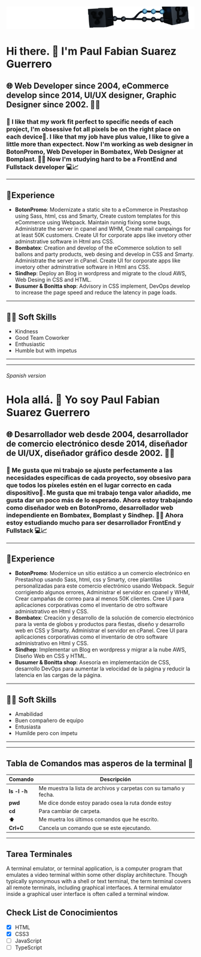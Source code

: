 ![hardstone](https://github.com/hardstonepaul/hardstonepaul/raw/main/src/baner-git.png)
# Hi there. 👤 I'm Paul Fabian Suarez Guerrero
## 🌐 Web Developer since 2004, eCommerce develop since 2014, UI/UX designer, Graphic Designer since 2002. 👨‍🎨️
### 🧿 I like that my work fit perfect to specific needs of each project, I'm obsessive fot all pixels be on the right place on each device👾. I like that my job have plus value, I like to give a little more than expectect. Now I'm working as web designer in BotonPromo, Web Developer in Bombatex, Web Designer at Bomplast. 👨‍💻️ Now I'm studying hard to be a FrontEnd and Fullstack developer  💻📈
---
## 💪Experience
- **BotonPromo**: Modernizate a static site to a eCommerce in Prestashop using Sass, html, css and Smarty, Create custom templates for this eCommerce using Webpack. Maintain runnig fixing some bugs, Administrate the server in cpanel and WHM, Create mail campaings for at least 50K customers. Create UI for corporate apps like invetory other adminstrative software in Html ans CSS.
- **Bombatex**: Creation and develop of the eCommerce solution to sell ballons and party products, web desing and develop in CSS and Smarty. Administrate the server in cPanel. Create UI for corporate apps like invetory other adminstrative software in Html ans CSS.
- **Sindhep**: Deploy an Blog in wordpress and migrate to the cloud AWS, Web Desing in CSS and HTML.
 - **Busumer & Bonitta shop**: Advisory in CSS implement, DevOps develop to increase the page speed and reduce the latency in page loads.
---
## 🦸‍♂️ Soft Skills
- Kindness
- Good Team Coworker
- Enthusiastic
- Humble but with impetus
---
---
###### Spanish version
# Hola allá. 👤 Yo soy Paul Fabian Suarez Guerrero
## 🌐 Desarrollador web desde 2004, desarrollador de comercio electrónico desde 2014, diseñador de UI/UX, diseñador gráfico desde 2002. 👨‍🎨️
### 🧿 Me gusta que mi trabajo se ajuste perfectamente a las necesidades específicas de cada proyecto, soy obsesivo para que todos los píxeles estén en el lugar correcto en cada dispositivo👾. Me gusta que mi trabajo tenga valor añadido, me gusta dar un poco más de lo esperado. Ahora estoy trabajando como diseñador web en BotonPromo, desarrollador web independiente en Bombatex, Bomplast y Sindhep. 👨‍💻️ Ahora estoy estudiando mucho para ser desarrollador FrontEnd y Fullstack  💻📈
---
## 💪Experience
- **BotonPromo**: Modernice un sitio estático a un comercio electrónico en Prestashop usando Sass, html, css y Smarty, cree plantillas personalizadas para este comercio electrónico usando Webpack. Seguir corrigiendo algunos errores, Administrar el servidor en cpanel y WHM, Crear campañas de correo para al menos 50K clientes. Cree UI para aplicaciones corporativas como el inventario de otro software administrativo en Html y CSS.
- **Bombatex**: Creación y desarrollo de la solución de comercio electrónico para la venta de globos y productos para fiestas, diseño y desarrollo web en CSS y Smarty. Administrar el servidor en cPanel. Cree UI para aplicaciones corporativas como el inventario de otro software administrativo en Html y CSS.
- **Sindhep**: Implementar un Blog en wordpress y migrar a la nube AWS, Diseño Web en CSS y HTML.
 - **Busumer & Bonitta shop**: Asesoría en implementación de CSS, desarrollo DevOps para aumentar la velocidad de la página y reducir la latencia en las cargas de la página.
---
## 🦸‍♂️ Soft Skills
- Amabilidad
- Buen compañero de equipo
- Entusiasta
- Humilde pero con ímpetu
---
---

## **Tabla de Comandos mas asperos de la terminal 🐧**
| Comando | Descripción |
| ----------- | ----------- |
| **ls -l -h** | Me muestra la lista de archivos y carpetas con su tamaño y fecha. |
| **pwd** | Me dice donde estoy parado osea la ruta donde estoy |
| **cd** | Para cambiar de carpeta. |
| **⬆️** | Me muetra los últimos comandos que he escrito. |
| **Crl+C** | Cancela un comando que se este ejecutando. |
---
## Tarea Terminales
A terminal emulator, or terminal application, is a computer program that emulates a video terminal within some other display architecture. Though typically synonymous with a shell or text terminal, the term terminal covers all remote terminals, including graphical interfaces. A terminal emulator inside a graphical user interface is often called a terminal window. 
## Check List de Conocimientos
- [x] HTML
- [x] CSS3
- [ ] JavaScript
- [ ] TypeScript